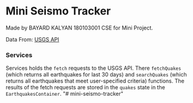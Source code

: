 # Mini Seismo Tracker
Made by BAYARD KALYAN 180103001 CSE for Mini Project.

Data From: 
[USGS API](https://earthquake.usgs.gov/fdsnws/event/1/)

### Services
Services holds the `fetch` requests to the USGS API. There `fetchQuakes` (which returns all earthquakes for last 30 days) and `searchQuakes` (which returns all earthquakes that meet user-specified criteria) functions. The results of the fetch requests are stored in the `quakes` state in the `EarthquakesContainer`. 
"# mini-seismo-tracker" 

